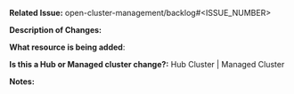 **Related Issue:**  open-cluster-management/backlog#<ISSUE_NUMBER>

**Description of Changes:**

**What resource is being added**: 

**Is this a Hub or Managed cluster change?:** 
Hub Cluster | Managed Cluster

**Notes:**

